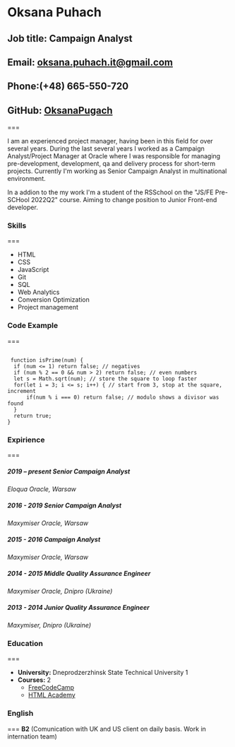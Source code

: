 # Oksana Puhach
##  **Job title:** Campaign Analyst
## **Email:** oksana.puhach.it@gmail.com
## **Phone:**(+48) 665-550-720
## **GitHub:** [OksanaPugach](https://github.com/OksanaPugach)
===

I am an experienced project manager, having been in this field for over several years. During the last several years I worked as a Campaign Analyst/Project Manager at Oracle where I was responsible for  managing pre-development, development, qa and delivery process for short-term projects. Currently I'm working as Senior Campaign Analyst in multinational environment.

In a addion to the my work I'm a student of the RSSchool on the "JS/FE Pre-SCHool 2022Q2" course. Aiming to change position to Junior Front-end developer. 


### Skills
===


 * HTML 
 * CSS 
 * JavaScript
 * Git
 * SQL
 * Web Analytics
 * Conversion Optimization
 * Project management


 ### Code Example
===
```

 function isPrime(num) {
  if (num <= 1) return false; // negatives
  if (num % 2 == 0 && num > 2) return false; // even numbers
  let s = Math.sqrt(num); // store the square to loop faster
  for(let i = 3; i <= s; i++) { // start from 3, stop at the square, increment
      if(num % i === 0) return false; // modulo shows a divisor was found
  }
  return true;
}

```
### Expirience
===
##### 2019 – present Senior Campaign Analyst
*Eloqua Oracle, Warsaw*

##### 2016 - 2019 Senior Campaign Analyst
*Maxymiser Oracle, Warsaw*

##### 2015 - 2016 Campaign Analyst
*Maxymiser Oracle, Warsaw*

##### 2014 - 2015 Middle Quality Assurance Engineer
*Maxymiser Oracle, Dnipro (Ukraine)*

##### 2013 - 2014 Junior Quality Assurance Engineer
*Maxymiser, Dnipro (Ukraine)*

### Education
===
* **University:** Dneprodzerzhinsk State Technical University 1
* **Courses:** 2
    + [FreeCodeCamp](https://www.freecodecamp.org/)
    + [HTML Academy](https://htmlacademy.ru/)

### English
===
**B2** (Comunication with UK and US client on daily basis. Work in internation team)










